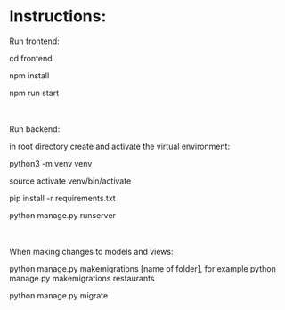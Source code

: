 <h1>Instructions:</h1>

Run frontend:

cd frontend

npm install

npm run start

<br><br>
Run backend:

in root directory create and activate the virtual environment: 

python3 -m venv venv

source activate venv/bin/activate

pip install -r requirements.txt

python manage.py runserver

<br><br>
When making changes to models and views:

python manage.py makemigrations [name of folder], for example python manage.py makemigrations restaurants

python manage.py migrate


